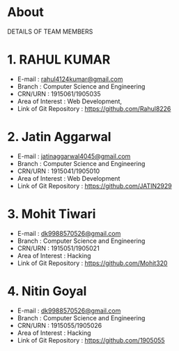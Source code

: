 # About
DETAILS OF TEAM MEMBERS                    
                    

# 1.  RAHUL KUMAR
- E-mail : rahul4124kumar@gmail.com
- Branch : Computer Science and Engineering
- CRN/URN : 1915061/1905035
- Area of Interest : Web Development, 
- Link of Git Repository : https://github.com/Rahul8226

# 2.  Jatin Aggarwal
- E-mail : jatinaggarwal4045@gmail.com
- Branch : Computer Science and Engineering
- CRN/URN : 1915041/1905010
- Area of Interest : Web Development
- Link of Git Repository : https://github.com/JATIN2929

# 3.  Mohit Tiwari
- E-mail : dk9988570526@gmail.com
- Branch : Computer Science and Engineering
- CRN/URN : 1915051/1905021
- Area of Interest : Hacking
- Link of Git Repository : https://github.com/Mohit320

# 4.  Nitin Goyal
- E-mail : dk9988570526@gmail.com
- Branch : Computer Science and Engineering
- CRN/URN : 1915055/1905026
- Area of Interest : Hacking
- Link of Git Repository : https://github.com/1905055
